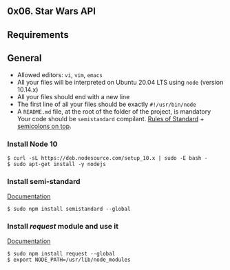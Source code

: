 ## 0x06. Star Wars API

## Requirements
## General

- Allowed editors: ``vi``, ``vim``, ``emacs``
- All your files will be interpreted on Ubuntu 20.04 LTS using ``node`` (version 10.14.x)
- All your files should end with a new line
- The first line of all your files should be exactly ``#!/usr/bin/node``
- A ``README.md`` file, at the root of the folder of the project, is mandatory
Your code should be ``semistandard`` compilant. [Rules of Standard](https://standardjs.com/rules.html) + [semicolons on top](https://github.com/standard/semistandard).

### Install Node 10

```
$ curl -sL https://deb.nodesource.com/setup_10.x | sudo -E bash -
$ sudo apt-get install -y nodejs
```

### Install semi-standard
[Documentation](https://github.com/standard/semistandard)

```
$ sudo npm install semistandard --global
```

### Install *request* module and use it
[Documentation](https://github.com/request/request)

```
$ sudo npm install request --global
$ export NODE_PATH=/usr/lib/node_modules
```
